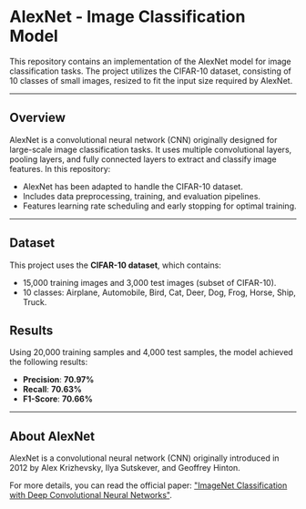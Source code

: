 # AlexNet - Image Classification Model

This repository contains an implementation of the AlexNet model for image classification tasks. The project utilizes the CIFAR-10 dataset, consisting of 10 classes of small images, resized to fit the input size required by AlexNet.

---
## Overview
AlexNet is a convolutional neural network (CNN) originally designed for large-scale image classification tasks. It uses multiple convolutional layers, pooling layers, and fully connected layers to extract and classify image features. In this repository:
- AlexNet has been adapted to handle the CIFAR-10 dataset.
- Includes data preprocessing, training, and evaluation pipelines.
- Features learning rate scheduling and early stopping for optimal training.

---

## Dataset
This project uses the **CIFAR-10 dataset**, which contains:
- 15,000 training images and 3,000 test images (subset of CIFAR-10).
- 10 classes: Airplane, Automobile, Bird, Cat, Deer, Dog, Frog, Horse, Ship, Truck.

## Results
Using 20,000 training samples and 4,000 test samples, the model achieved the following results:

- **Precision**: **70.97%**
- **Recall**: **70.63%**
- **F1-Score**: **70.66%**
---
## About AlexNet
AlexNet is a convolutional neural network (CNN) originally introduced in 2012 by Alex Krizhevsky, Ilya Sutskever, and Geoffrey Hinton. 

For more details, you can read the official paper: ["ImageNet Classification with Deep Convolutional Neural Networks"](https://proceedings.neurips.cc/paper/2012/file/c399862d3b9d6b76c8436e924a68c45b-Paper.pdf).


